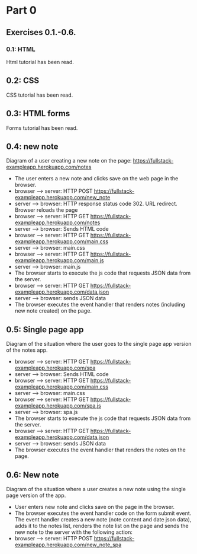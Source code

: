 # Part 0 

## Exercises 0.1.-0.6.

### 0.1: HTML
Html tutorial has been read.

## 0.2: CSS
CSS tutorial has been read.

## 0.3: HTML forms
Forms tutorial has been read.

## 0.4: new note
Diagram of a user creating a new note on the page: https://fullstack-exampleapp.herokuapp.com/notes 

- The user enters a new note and clicks save on the web page in the browser.
- browser --> server: HTTP POST https://fullstack-exampleapp.herokuapp.com/new_note
- server --> browser: HTTP response status code 302. URL redirect. Browser reloads the page
- browser --> server: HTTP GET https://fullstack-exampleapp.herokuapp.com/notes
- server --> browser: Sends HTML code
- browser --> server: HTTP GET https://fullstack-exampleapp.herokuapp.com/main.css
- server --> browser: main.css
- browser --> server: HTTP GET https://fullstack-exampleapp.herokuapp.com/main.js
- server --> browser: main.js
- The browser starts to execute the js code that requests JSON data from the server.
- browser --> server: HTTP GET https://fullstack-exampleapp.herokuapp.com/data.json
- server --> browser: sends JSON data
- The browser executes the event handler that renders notes (including new note created) on the page.

## 0.5: Single page app
Diagram of the situation where the user goes to the single page app version of the notes app.

- browser --> server: HTTP GET https://fullstack-exampleapp.herokuapp.com/spa
- server --> browser: Sends HTML code
- browser --> server: HTTP GET https://fullstack-exampleapp.herokuapp.com/main.css
- server --> browser: main.css
- browser --> server: HTTP GET https://fullstack-exampleapp.herokuapp.com/spa.js
- server --> browser: spa.js
- The browser starts to execute the js code that requests JSON data from the server.
- browser --> server: HTTP GET https://fullstack-exampleapp.herokuapp.com/data.json
- server --> browser: sends JSON data
- The browser executes the event handler that renders the notes on the page.

## 0.6: New note
Diagram of the situation where a user creates a new note using the single page version of the app.

- User enters new note and clicks save on the page in the browser.
- The browser executes the event handler code on the form submit event. The event handler creates a new note (note content and date json data), adds it to the notes list, renders the note list on the page and sends the new note to the server with the following action:
- browser --> server: HTTP POST https://fullstack-exampleapp.herokuapp.com/new_note_spa
